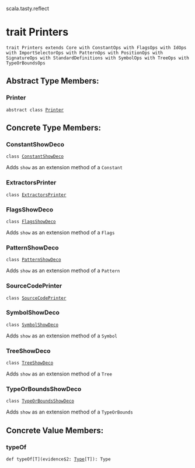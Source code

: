 scala.tasty.reflect
# trait Printers

<pre><code class="language-scala" >trait Printers extends Core with ConstantOps with FlagsOps with IdOps with ImportSelectorOps with PatternOps with PositionOps with SignatureOps with StandardDefinitions with SymbolOps with TreeOps with TypeOrBoundsOps</pre></code>
## Abstract Type Members:
### Printer
<pre><code class="language-scala" >abstract class <a href="./Printers/Printer.md">Printer</a></pre></code>
## Concrete Type Members:
### ConstantShowDeco
<pre><code class="language-scala" >class <a href="./Printers/ConstantShowDeco.md">ConstantShowDeco</a></pre></code>
Adds `show` as an extension method of a `Constant`

### ExtractorsPrinter
<pre><code class="language-scala" >class <a href="./Printers/ExtractorsPrinter.md">ExtractorsPrinter</a></pre></code>
### FlagsShowDeco
<pre><code class="language-scala" >class <a href="./Printers/FlagsShowDeco.md">FlagsShowDeco</a></pre></code>
Adds `show` as an extension method of a `Flags`

### PatternShowDeco
<pre><code class="language-scala" >class <a href="./Printers/PatternShowDeco.md">PatternShowDeco</a></pre></code>
Adds `show` as an extension method of a `Pattern`

### SourceCodePrinter
<pre><code class="language-scala" >class <a href="./Printers/SourceCodePrinter.md">SourceCodePrinter</a></pre></code>
### SymbolShowDeco
<pre><code class="language-scala" >class <a href="./Printers/SymbolShowDeco.md">SymbolShowDeco</a></pre></code>
Adds `show` as an extension method of a `Symbol`

### TreeShowDeco
<pre><code class="language-scala" >class <a href="./Printers/TreeShowDeco.md">TreeShowDeco</a></pre></code>
Adds `show` as an extension method of a `Tree`

### TypeOrBoundsShowDeco
<pre><code class="language-scala" >class <a href="./Printers/TypeOrBoundsShowDeco.md">TypeOrBoundsShowDeco</a></pre></code>
Adds `show` as an extension method of a `TypeOrBounds`

## Concrete Value Members:
### typeOf
<pre><code class="language-scala" >def typeOf[T](evidence$2: <a href="../../quoted/Type.md">Type</a>[T]): Type</pre></code>

